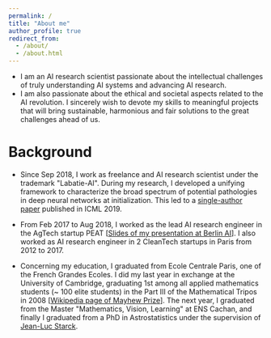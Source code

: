 ```yaml
---
permalink: /
title: "About me"
author_profile: true
redirect_from: 
  - /about/
  - /about.html
---
```


- I am an AI research scientist passionate about the intellectual challenges of truly understanding AI systems and advancing AI research. 
- I am also passionate about the ethical and societal aspects related to the AI revolution. I sincerely wish to devote my skills to meaningful projects that will bring sustainable, harmonious and fair solutions to the great challenges ahead of us.

# Background

- Since Sep 2018, I work as freelance and AI research scientist under the trademark "Labatie-AI". During my research, I developed a unifying framework to characterize the broad spectrum of potential pathologies in deep neural networks at initialization. This led to a [single-author paper](http://proceedings.mlr.press/v97/labatie19a.html) published in ICML 2019.

- From Feb 2017 to Aug 2018, I worked as the lead AI research engineer in the AgTech startup PEAT [[Slides of my presentation at Berlin AI](/files/2018-05-23-BerlinAI.pdf)]. I also worked as AI research engineer in 2 CleanTech startups in Paris from 2012 to 2017.

- Concerning my education, I graduated from Ecole Centrale Paris, one of the French Grandes Ecoles. I did my last year in exchange at the University of Cambridge, graduating 1st among all applied mathematics students (~ 100 elite students) in the Part III of the Mathematical Tripos in 2008 [[Wikipedia page of Mayhew Prize](https://en.wikipedia.org/wiki/Mayhew_Prize)]. The next year, I graduated from the Master "Mathematics, Vision, Learning" at ENS Cachan, and finally I graduated from a PhD in Astrostatistics under the supervision of [Jean-Luc Starck](http://jstarck.cosmostat.org/).

